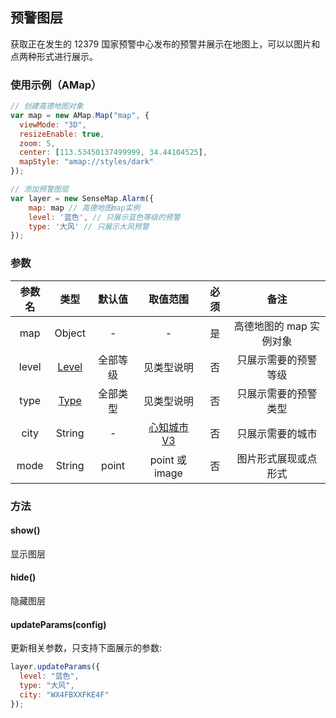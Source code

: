 ## 预警图层

获取正在发生的 12379 国家预警中心发布的预警并展示在地图上，可以以图片和点两种形式进行展示。

### 使用示例（AMap）

```js
// 创建高德地图对象
var map = new AMap.Map("map", {
  viewMode: "3D",
  resizeEnable: true,
  zoom: 5,
  center: [113.53450137499999, 34.44104525],
  mapStyle: "amap://styles/dark"
});

// 添加预警图层
var layer = new SenseMap.Alarm({
    map: map // 高德地图map实例
    level: '蓝色', // 只展示蓝色等级的预警
    type: '大风' // 只展示大风预警
});
```

### 参数

| 参数名 |                类型                 |  默认值  |                            取值范围                            | 必须 |          备注           |
| :----: | :---------------------------------: | :------: | :------------------------------------------------------------: | :--: | :---------------------: |
|  map   |               Object                |    -     |                               -                                |  是  | 高德地图的 map 实例对象 |
| level  | [Level](./common.md#预警等级-level) | 全部等级 |                           见类型说明                           |  否  |  只展示需要的预警等级   |
|  type  |  [Type](./common.md#预警等级-type)  | 全部类型 |                           见类型说明                           |  否  |  只展示需要的预警类型   |
|  city  |               String                |    -     | [心知城市 V3](https://docs.seniverse.com/api/start/start.html) |  否  |    只展示需要的城市     |
|  mode  |               String                |  point   |                         point 或 image                         |  否  |  图片形式展现或点形式   |

### 方法

#### show()

显示图层

#### hide()

隐藏图层

#### updateParams(config)

更新相关参数，只支持下面展示的参数:

```js
layer.updateParams({
  level: "蓝色",
  type: "大风",
  city: "WX4FBXXFKE4F"
});
```
